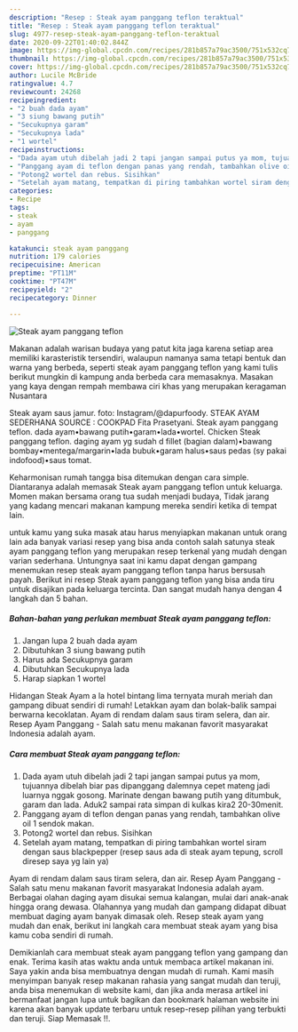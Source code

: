 ```yaml
---
description: "Resep : Steak ayam panggang teflon teraktual"
title: "Resep : Steak ayam panggang teflon teraktual"
slug: 4977-resep-steak-ayam-panggang-teflon-teraktual
date: 2020-09-22T01:40:02.844Z
image: https://img-global.cpcdn.com/recipes/281b857a79ac3500/751x532cq70/steak-ayam-panggang-teflon-foto-resep-utama.jpg
thumbnail: https://img-global.cpcdn.com/recipes/281b857a79ac3500/751x532cq70/steak-ayam-panggang-teflon-foto-resep-utama.jpg
cover: https://img-global.cpcdn.com/recipes/281b857a79ac3500/751x532cq70/steak-ayam-panggang-teflon-foto-resep-utama.jpg
author: Lucile McBride
ratingvalue: 4.7
reviewcount: 24268
recipeingredient:
- "2 buah dada ayam"
- "3 siung bawang putih"
- "Secukupnya garam"
- "Secukupnya lada"
- "1 wortel"
recipeinstructions:
- "Dada ayam utuh dibelah jadi 2 tapi jangan sampai putus ya mom, tujuannya dibelah biar pas dipanggang dalemnya cepet mateng jadi luarnya nggak gosong. Marinate dengan bawang putih yang ditumbuk, garam dan lada. Aduk2 sampai rata simpan di kulkas kira2 20-30menit."
- "Panggang ayam di teflon dengan panas yang rendah, tambahkan olive oil 1 sendok makan."
- "Potong2 wortel dan rebus. Sisihkan"
- "Setelah ayam matang, tempatkan di piring tambahkan wortel siram dengan saus blackpepper (resep saus ada di steak ayam tepung, scroll diresep saya yg lain ya)"
categories:
- Recipe
tags:
- steak
- ayam
- panggang

katakunci: steak ayam panggang 
nutrition: 179 calories
recipecuisine: American
preptime: "PT11M"
cooktime: "PT47M"
recipeyield: "2"
recipecategory: Dinner

---
```



![Steak ayam panggang teflon](https://img-global.cpcdn.com/recipes/281b857a79ac3500/751x532cq70/steak-ayam-panggang-teflon-foto-resep-utama.jpg)

Makanan adalah warisan budaya yang patut kita jaga karena setiap area memiliki karasteristik tersendiri, walaupun namanya sama tetapi bentuk dan warna yang berbeda, seperti steak ayam panggang teflon yang kami tulis berikut mungkin di kampung anda berbeda cara memasaknya. Masakan yang kaya dengan rempah membawa ciri khas yang merupakan keragaman Nusantara

Steak ayam saus jamur. foto: Instagram/@dapurfoody. STEAK AYAM SEDERHANA SOURCE : COOKPAD Fita Prasetyani. Steak ayam panggang teflon. dada ayam•bawang putih•garam•lada•wortel. Chicken Steak panggang teflon. daging ayam yg sudah d fillet (bagian dalam)•bawang bombay•mentega/margarin•lada bubuk•garam halus•saus pedas (sy pakai indofood)•saus tomat.

Keharmonisan rumah tangga bisa ditemukan dengan cara simple. Diantaranya adalah memasak Steak ayam panggang teflon untuk keluarga. Momen makan bersama orang tua sudah menjadi budaya, Tidak jarang yang kadang mencari makanan kampung mereka sendiri ketika di tempat lain.

untuk kamu yang suka masak atau harus menyiapkan makanan untuk orang lain ada banyak variasi resep yang bisa anda contoh salah satunya steak ayam panggang teflon yang merupakan resep terkenal yang mudah dengan varian sederhana. Untungnya saat ini kamu dapat dengan gampang menemukan resep steak ayam panggang teflon tanpa harus bersusah payah.
Berikut ini resep Steak ayam panggang teflon yang bisa anda tiru untuk disajikan pada keluarga tercinta. Dan sangat mudah hanya dengan 4 langkah dan 5 bahan.


<!--inarticleads1-->

##### Bahan-bahan yang perlukan membuat Steak ayam panggang teflon:

1. Jangan lupa 2 buah dada ayam
1. Dibutuhkan 3 siung bawang putih
1. Harus ada Secukupnya garam
1. Dibutuhkan Secukupnya lada
1. Harap siapkan 1 wortel


Hidangan Steak Ayam a la hotel bintang lima ternyata murah meriah dan gampang dibuat sendiri di rumah! Letakkan ayam dan bolak-balik sampai berwarna kecoklatan. Ayam di rendam dalam saus tiram selera, dan air. Resep Ayam Panggang - Salah satu menu makanan favorit masyarakat Indonesia adalah ayam. 

<!--inarticleads2-->

##### Cara membuat  Steak ayam panggang teflon:

1. Dada ayam utuh dibelah jadi 2 tapi jangan sampai putus ya mom, tujuannya dibelah biar pas dipanggang dalemnya cepet mateng jadi luarnya nggak gosong. Marinate dengan bawang putih yang ditumbuk, garam dan lada. Aduk2 sampai rata simpan di kulkas kira2 20-30menit.
1. Panggang ayam di teflon dengan panas yang rendah, tambahkan olive oil 1 sendok makan.
1. Potong2 wortel dan rebus. Sisihkan
1. Setelah ayam matang, tempatkan di piring tambahkan wortel siram dengan saus blackpepper (resep saus ada di steak ayam tepung, scroll diresep saya yg lain ya)


Ayam di rendam dalam saus tiram selera, dan air. Resep Ayam Panggang - Salah satu menu makanan favorit masyarakat Indonesia adalah ayam. Berbagai olahan daging ayam disukai semua kalangan, mulai dari anak-anak hingga orang dewasa. Olahannya yang mudah dan gampang didapat dibuat membuat daging ayam banyak dimasak oleh. Resep steak ayam yang mudah dan enak, berikut ini langkah cara membuat steak ayam yang bisa kamu coba sendiri di rumah. 

Demikianlah cara membuat steak ayam panggang teflon yang gampang dan enak. Terima kasih atas waktu anda untuk membaca artikel makanan ini. Saya yakin anda bisa membuatnya dengan mudah di rumah. Kami masih menyimpan banyak resep makanan rahasia yang sangat mudah dan teruji, anda bisa menemukan di website kami, dan jika anda merasa artikel ini bermanfaat jangan lupa untuk bagikan dan bookmark halaman website ini karena akan banyak update terbaru untuk resep-resep pilihan yang terbukti dan teruji. Siap Memasak !!. 
